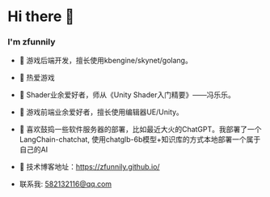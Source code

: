 <!--
**lexsaints/lexsaints** is a ✨ _special_ ✨ repository because its `README.md` (this file) appears on your GitHub profile.
-->
# Hi there 👋
### I'm zfunnily
- 🌱 游戏后端开发，擅长使用kbengine/skynet/golang。
- 🌱 热爱游戏
- 🌱 Shader业余爱好者，师从《Unity Shader入门精要》——冯乐乐。
- 🌱 游戏前端业余爱好者，擅长使用编辑器UE/Unity。
- 🌱 喜欢鼓捣一些软件服务器的部署，比如最近大火的ChatGPT。我部署了一个LangChain-chatchat, 使用chatglb-6b模型+知识库的方式本地部署一个属于自己的AI

- 💬 技术博客地址：https://zfunnily.github.io/
- 联系我: 582132116@qq.com
